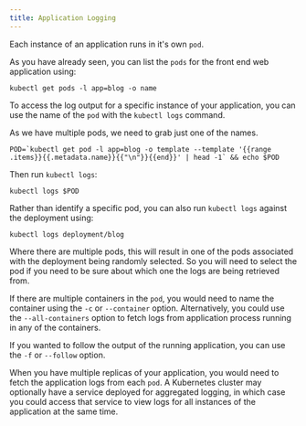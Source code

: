 ```yaml
---
title: Application Logging
---
```


Each instance of an application runs in it's own `pod`.

As you have already seen, you can list the `pods` for the front end web application using:

```execute
kubectl get pods -l app=blog -o name
```

To access the log output for a specific instance of your application, you can use the name of the `pod` with the `kubectl logs` command.

As we have multiple pods, we need to grab just one of the names.

```execute
POD=`kubectl get pod -l app=blog -o template --template '{{range .items}}{{.metadata.name}}{{"\n"}}{{end}}' | head -1` && echo $POD
```

Then run `kubectl logs`:

```execute
kubectl logs $POD
```

Rather than identify a specific pod, you can also run `kubectl logs` against the deployment using:

```execute
kubectl logs deployment/blog
```

Where there are multiple pods, this will result in one of the pods associated with the deployment being randomly selected. So you will need to select the pod if you need to be sure about which one the logs are being retrieved from.

If there are multiple containers in the `pod`, you would need to name the container using the `-c` or `--container` option. Alternatively, you could use the `--all-containers` option to fetch logs from application process running in any of the containers.

If you wanted to follow the output of the running application, you can use the `-f` or `--follow` option.

When you have multiple replicas of your application, you would need to fetch the application logs from each `pod`. A Kubernetes cluster may optionally have a service deployed for aggregated logging, in which case you could access that service to view logs for all instances of the application at the same time.
